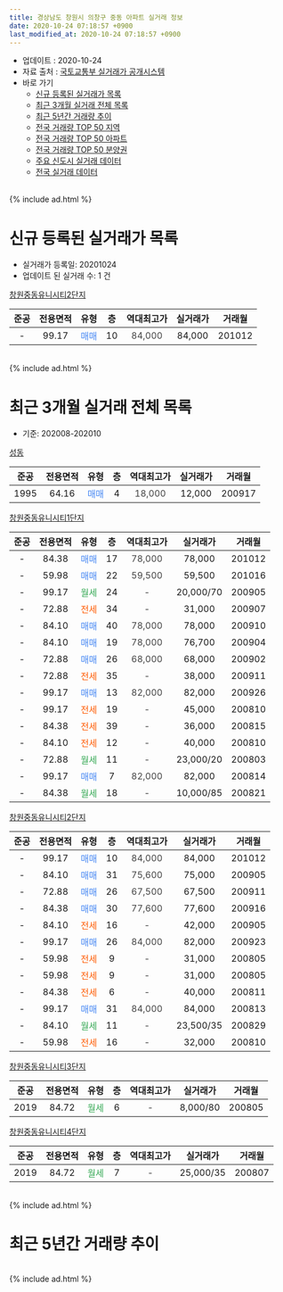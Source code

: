```yaml
---
title: 경상남도 창원시 의창구 중동 아파트 실거래 정보
date: 2020-10-24 07:18:57 +0900
last_modified_at: 2020-10-24 07:18:57 +0900
---
```


* 업데이트 : 2020-10-24
* 자료 출처 : [국토교통부 실거래가 공개시스템](http://rt.molit.go.kr)
* 바로 가기
    * [신규 등록된 실거래가 목록](#신규-등록된-실거래가-목록)
    * [최근 3개월 실거래 전체 목록](#최근-3개월-실거래-전체-목록)
    * [최근 5년간 거래량 추이](#최근-5년간-거래량-추이)
    * [전국 거래량 TOP 50 지역](https://inasie.github.io/apt-trade-info/최근-3개월-전국에서-가장-거래가-많이-발생한-지역)
    * [전국 거래량 TOP 50 아파트](https://inasie.github.io/apt-trade-info/최근-3개월-전국에서-가장-거래가-많이-발생한-아파트)
    * [전국 거래량 TOP 50 분양권](https://inasie.github.io/apt-trade-info/최근-3개월-전국에서-가장-거래가-많이-발생한-분양권)
    * [주요 신도시 실거래 데이터](https://inasie.github.io/apt-trade-info/주요-신도시)
    * [전국 실거래 데이터](https://inasie.github.io/apt-trade-info/전국)
<br>
{% include ad.html %}
<br>

# 신규 등록된 실거래가 목록
* 실거래가 등록일: 20201024
* 업데이트 된 실거래 수: 1 건


[창원중동유니시티2단지](https://search.naver.com/search.naver?query=%EA%B2%BD%EC%83%81%EB%82%A8%EB%8F%84+%EC%B0%BD%EC%9B%90%EC%8B%9C+%EC%9D%98%EC%B0%BD%EA%B5%AC+%EC%A4%91%EB%8F%99+%EC%B0%BD%EC%9B%90%EC%A4%91%EB%8F%99%EC%9C%A0%EB%8B%88%EC%8B%9C%ED%8B%B02%EB%8B%A8%EC%A7%80)

|준공|전용면적|유형|층|역대최고가|실거래가|거래월|
|:---:|:---:|:---:|:---:|:---:|:---:|:---:|
|-|99.17|<span style="color:#4285f3">매매</span>|10|<span style="color:#444444">84,000</span>|84,000|201012|


<br>
{% include ad.html %}
<br>

# 최근 3개월 실거래 전체 목록
* 기준: 202008-202010


[성동](https://search.naver.com/search.naver?query=%EA%B2%BD%EC%83%81%EB%82%A8%EB%8F%84+%EC%B0%BD%EC%9B%90%EC%8B%9C+%EC%9D%98%EC%B0%BD%EA%B5%AC+%EC%A4%91%EB%8F%99+%EC%84%B1%EB%8F%99)

|준공|전용면적|유형|층|역대최고가|실거래가|거래월|
|:---:|:---:|:---:|:---:|:---:|:---:|:---:|
|1995|64.16|<span style="color:#4285f3">매매</span>|4|<span style="color:#444444">18,000</span>|12,000|200917|

[창원중동유니시티1단지](https://search.naver.com/search.naver?query=%EA%B2%BD%EC%83%81%EB%82%A8%EB%8F%84+%EC%B0%BD%EC%9B%90%EC%8B%9C+%EC%9D%98%EC%B0%BD%EA%B5%AC+%EC%A4%91%EB%8F%99+%EC%B0%BD%EC%9B%90%EC%A4%91%EB%8F%99%EC%9C%A0%EB%8B%88%EC%8B%9C%ED%8B%B01%EB%8B%A8%EC%A7%80)

|준공|전용면적|유형|층|역대최고가|실거래가|거래월|
|:---:|:---:|:---:|:---:|:---:|:---:|:---:|
|-|84.38|<span style="color:#4285f3">매매</span>|17|<span style="color:#444444">78,000</span>|78,000|201012|
|-|59.98|<span style="color:#4285f3">매매</span>|22|<span style="color:#444444">59,500</span>|59,500|201016|
|-|99.17|<span style="color:#34a853">월세</span>|24|<span style="color:#444444">-</span>|20,000/70|200905|
|-|72.88|<span style="color:#ff5a00">전세</span>|34|<span style="color:#444444">-</span>|31,000|200907|
|-|84.10|<span style="color:#4285f3">매매</span>|40|<span style="color:#444444">78,000</span>|78,000|200910|
|-|84.10|<span style="color:#4285f3">매매</span>|19|<span style="color:#444444">78,000</span>|76,700|200904|
|-|72.88|<span style="color:#4285f3">매매</span>|26|<span style="color:#444444">68,000</span>|68,000|200902|
|-|72.88|<span style="color:#ff5a00">전세</span>|35|<span style="color:#444444">-</span>|38,000|200911|
|-|99.17|<span style="color:#4285f3">매매</span>|13|<span style="color:#444444">82,000</span>|82,000|200926|
|-|99.17|<span style="color:#ff5a00">전세</span>|19|<span style="color:#444444">-</span>|45,000|200810|
|-|84.38|<span style="color:#ff5a00">전세</span>|39|<span style="color:#444444">-</span>|36,000|200815|
|-|84.10|<span style="color:#ff5a00">전세</span>|12|<span style="color:#444444">-</span>|40,000|200810|
|-|72.88|<span style="color:#34a853">월세</span>|11|<span style="color:#444444">-</span>|23,000/20|200803|
|-|99.17|<span style="color:#4285f3">매매</span>|7|<span style="color:#444444">82,000</span>|82,000|200814|
|-|84.38|<span style="color:#34a853">월세</span>|18|<span style="color:#444444">-</span>|10,000/85|200821|

[창원중동유니시티2단지](https://search.naver.com/search.naver?query=%EA%B2%BD%EC%83%81%EB%82%A8%EB%8F%84+%EC%B0%BD%EC%9B%90%EC%8B%9C+%EC%9D%98%EC%B0%BD%EA%B5%AC+%EC%A4%91%EB%8F%99+%EC%B0%BD%EC%9B%90%EC%A4%91%EB%8F%99%EC%9C%A0%EB%8B%88%EC%8B%9C%ED%8B%B02%EB%8B%A8%EC%A7%80)

|준공|전용면적|유형|층|역대최고가|실거래가|거래월|
|:---:|:---:|:---:|:---:|:---:|:---:|:---:|
|-|99.17|<span style="color:#4285f3">매매</span>|10|<span style="color:#444444">84,000</span>|84,000|201012|
|-|84.10|<span style="color:#4285f3">매매</span>|31|<span style="color:#444444">75,600</span>|75,000|200905|
|-|72.88|<span style="color:#4285f3">매매</span>|26|<span style="color:#444444">67,500</span>|67,500|200911|
|-|84.38|<span style="color:#4285f3">매매</span>|30|<span style="color:#444444">77,600</span>|77,600|200916|
|-|84.10|<span style="color:#ff5a00">전세</span>|16|<span style="color:#444444">-</span>|42,000|200905|
|-|99.17|<span style="color:#4285f3">매매</span>|26|<span style="color:#444444">84,000</span>|82,000|200923|
|-|59.98|<span style="color:#ff5a00">전세</span>|9|<span style="color:#444444">-</span>|31,000|200805|
|-|59.98|<span style="color:#ff5a00">전세</span>|9|<span style="color:#444444">-</span>|31,000|200805|
|-|84.38|<span style="color:#ff5a00">전세</span>|6|<span style="color:#444444">-</span>|40,000|200811|
|-|99.17|<span style="color:#4285f3">매매</span>|31|<span style="color:#444444">84,000</span>|84,000|200813|
|-|84.10|<span style="color:#34a853">월세</span>|11|<span style="color:#444444">-</span>|23,500/35|200829|
|-|59.98|<span style="color:#ff5a00">전세</span>|16|<span style="color:#444444">-</span>|32,000|200810|

[창원중동유니시티3단지](https://search.naver.com/search.naver?query=%EA%B2%BD%EC%83%81%EB%82%A8%EB%8F%84+%EC%B0%BD%EC%9B%90%EC%8B%9C+%EC%9D%98%EC%B0%BD%EA%B5%AC+%EC%A4%91%EB%8F%99+%EC%B0%BD%EC%9B%90%EC%A4%91%EB%8F%99%EC%9C%A0%EB%8B%88%EC%8B%9C%ED%8B%B03%EB%8B%A8%EC%A7%80)

|준공|전용면적|유형|층|역대최고가|실거래가|거래월|
|:---:|:---:|:---:|:---:|:---:|:---:|:---:|
|2019|84.72|<span style="color:#34a853">월세</span>|6|<span style="color:#444444">-</span>|8,000/80|200805|

[창원중동유니시티4단지](https://search.naver.com/search.naver?query=%EA%B2%BD%EC%83%81%EB%82%A8%EB%8F%84+%EC%B0%BD%EC%9B%90%EC%8B%9C+%EC%9D%98%EC%B0%BD%EA%B5%AC+%EC%A4%91%EB%8F%99+%EC%B0%BD%EC%9B%90%EC%A4%91%EB%8F%99%EC%9C%A0%EB%8B%88%EC%8B%9C%ED%8B%B04%EB%8B%A8%EC%A7%80)

|준공|전용면적|유형|층|역대최고가|실거래가|거래월|
|:---:|:---:|:---:|:---:|:---:|:---:|:---:|
|2019|84.72|<span style="color:#34a853">월세</span>|7|<span style="color:#444444">-</span>|25,000/35|200807|


<br>
{% include ad.html %}
<br>

# 최근 5년간 거래량 추이


<div style="width:100%;">
    <canvas id="deal_progress" height="200"></canvas>
</div>

<script>
new Chart(document.getElementById("deal_progress"), {
    type: 'line',
    data: {
        labels: ['201510','201511','201512','201601','201602','201603','201604','201605','201606','201607','201608','201609','201610','201611','201612','201701','201702','201703','201704','201705','201706','201707','201708','201709','201710','201711','201712','201801','201802','201803','201804','201805','201806','201807','201808','201809','201810','201811','201812','201901','201902','201903','201904','201905','201906','201907','201908','201909','201910','201911','201912','202001','202002','202003','202004','202005','202006','202007','202008','202009','202010'],
        datasets: [{
            label: '매매',
            pointRadius: 1,
            data: [0, 0, 0, 0, 0, 0, 0, 0, 0, 0, 0, 1, 1, 0, 0, 0, 0, 0, 0, 0, 0, 1, 0, 0, 0, 0, 0, 47, 31, 45, 14, 27, 17, 11, 20, 41, 38, 35, 31, 65, 94, 89, 86, 67, 72, 151, 75, 74, 188, 189, 51, 58, 64, 28, 23, 25, 27, 10, 2, 9, 3],
            borderColor: "rgba(255, 201, 14, 1)",
            backgroundColor: "rgba(255, 201, 14, 0.5)",
            fill: false,
            lineTension: 0
        },{
            label: '전월세',
            pointRadius: 1,
            data: [0, 1, 0, 0, 0, 0, 1, 1, 0, 0, 1, 1, 0, 0, 0, 0, 0, 0, 0, 0, 0, 0, 0, 0, 0, 0, 0, 0, 1, 1, 0, 1, 0, 0, 0, 1, 0, 0, 0, 0, 0, 0, 0, 23, 25, 46, 45, 43, 46, 29, 47, 92, 109, 60, 47, 37, 17, 16, 12, 4, 0],
            borderColor: "rgba(0, 141, 185, 1)",
            backgroundColor: "rgba(0, 141, 185, 0.5)",
            fill: false,
            lineTension: 0
        }
        ]
    },
    options: {
        responsive: true,
        title: {
            display: false
        },
        tooltips: {
            mode: 'index',
            intersect: false
        },
        hover: {
            mode: 'nearest',
            intersect: true
        },
        scales: {
            xAxes: [{
                display: true,
                scaleLabel: {
                    display: true,
                    labelString: '년/월'
                }
            }],
            yAxes: [{
                display: true,
                ticks: {
                    suggestedMin: 0,
                },
                scaleLabel: {
                    display: true,
                    labelString: '실거래 수'
                }
            }]
        }
    }
});

</script>


<br>
{% include ad.html %}
<br>

